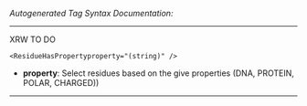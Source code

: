 _Autogenerated Tag Syntax Documentation:_

---
XRW TO DO

```
<ResidueHasPropertyproperty="(string)" />
```

-   **property**: Select residues based on the give properties (DNA, PROTEIN, POLAR, CHARGED))

---
